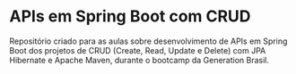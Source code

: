 # APIs em Spring Boot com CRUD

Repositório criado para as aulas sobre desenvolvimento de APIs em Spring Boot dos projetos de CRUD (Create, Read, Update e Delete) com JPA Hibernate e Apache Maven, durante o bootcamp da Generation Brasil.
